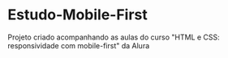 # Estudo-Mobile-First

Projeto criado acompanhando as aulas do curso "HTML e CSS: responsividade com mobile-first" da Alura
